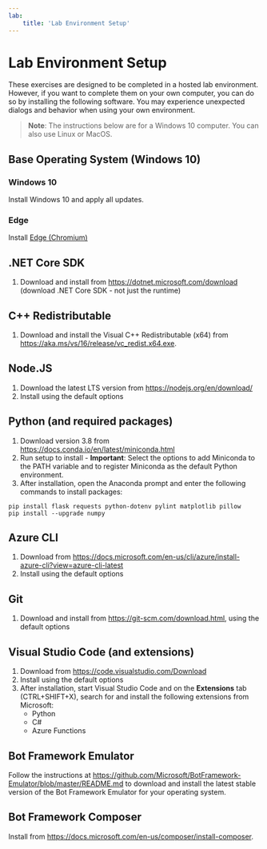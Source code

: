 ```yaml
---
lab:
    title: 'Lab Environment Setup'
---
```


# Lab Environment Setup

These exercises are designed to be completed in a hosted lab environment. However, if you want to complete them on your own computer, you can do so by installing the following software. You may experience unexpected dialogs and behavior when using your own environment.

> **Note**: The instructions below are for a Windows 10 computer. You can also use Linux or MacOS.

## Base Operating System (Windows 10)

### Windows 10

Install Windows 10 and apply all updates.

### Edge

Install [Edge (Chromium)](https://microsoft.com/edge)

## .NET Core SDK

1. Download and install from https://dotnet.microsoft.com/download (download .NET Core SDK - not just the runtime)

## C++ Redistributable

1. Download and install the Visual C++ Redistributable (x64) from https://aka.ms/vs/16/release/vc_redist.x64.exe.

## Node.JS

1. Download the latest LTS version from https://nodejs.org/en/download/ 
2. Install using the default options

## Python (and required packages)

1. Download version 3.8 from https://docs.conda.io/en/latest/miniconda.html 
2. Run setup to install - **Important**: Select the options to add Miniconda to the PATH variable and to register Miniconda as the default Python environment.
3. After installation, open the Anaconda prompt and enter the following commands to install packages: 

```
pip install flask requests python-dotenv pylint matplotlib pillow
pip install --upgrade numpy
```

## Azure CLI

1. Download from https://docs.microsoft.com/en-us/cli/azure/install-azure-cli?view=azure-cli-latest 
2. Install using the default options

## Git

1. Download and install from https://git-scm.com/download.html, using the default options


## Visual Studio Code (and extensions)

1. Download from https://code.visualstudio.com/Download 
2. Install using the default options 
3. After installation, start Visual Studio Code and on the **Extensions** tab (CTRL+SHIFT+X), search for and install the following extensions from Microsoft:
    - Python
    - C#
    - Azure Functions


## Bot Framework Emulator

Follow the instructions at https://github.com/Microsoft/BotFramework-Emulator/blob/master/README.md to download and install the latest stable version of the Bot Framework Emulator for your operating system.

## Bot Framework Composer

Install from https://docs.microsoft.com/en-us/composer/install-composer.

